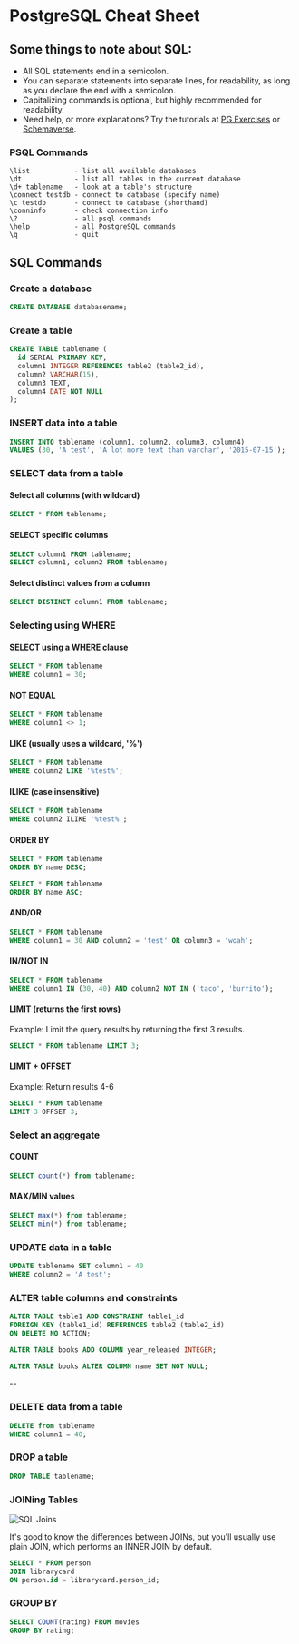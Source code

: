 # PostgreSQL Cheat Sheet

## Some things to note about SQL:

* All SQL statements end in a semicolon.
* You can separate statements into separate lines, for readability, as long as you declare the end with a semicolon.
* Capitalizing commands is optional, but highly recommended for readability.
* Need help, or more explanations? Try the tutorials at [PG Exercises](http://pgexercises.com/) or [Schemaverse](https://schemaverse.com/).

### PSQL Commands

```text
\list           - list all available databases
\dt             - list all tables in the current database
\d+ tablename   - look at a table's structure
\connect testdb - connect to database (specify name)
\c testdb       - connect to database (shorthand)
\conninfo       - check connection info
\?              - all psql commands
\help           - all PostgreSQL commands
\q              - quit
```

## SQL Commands

### Create a database

```sql
CREATE DATABASE databasename;
```

### Create a table

```sql
CREATE TABLE tablename (
  id SERIAL PRIMARY KEY,
  column1 INTEGER REFERENCES table2 (table2_id),
  column2 VARCHAR(15),
  column3 TEXT,
  column4 DATE NOT NULL
);
```

### INSERT data into a table

```sql
INSERT INTO tablename (column1, column2, column3, column4)
VALUES (30, 'A test', 'A lot more text than varchar', '2015-07-15');
```

### SELECT data from a table

#### Select all columns \(with wildcard\)

```sql
SELECT * FROM tablename;
```

#### SELECT specific columns

```sql
SELECT column1 FROM tablename;
SELECT column1, column2 FROM tablename;
```

#### Select distinct values from a column

```sql
SELECT DISTINCT column1 FROM tablename;
```

### Selecting using WHERE

#### SELECT using a WHERE clause

```sql
SELECT * FROM tablename
WHERE column1 = 30;
```

#### NOT EQUAL

```sql
SELECT * FROM tablename
WHERE column1 <> 1;
```

#### LIKE \(usually uses a wildcard, '%'\)

```sql
SELECT * FROM tablename
WHERE column2 LIKE '%test%';
```

#### ILIKE \(case insensitive\)

```sql
SELECT * FROM tablename
WHERE column2 ILIKE '%test%';
```

#### ORDER BY

```sql
SELECT * FROM tablename
ORDER BY name DESC;

SELECT * FROM tablename
ORDER BY name ASC;
```

#### AND/OR

```sql
SELECT * FROM tablename
WHERE column1 = 30 AND column2 = 'test' OR column3 = 'woah';
```

#### IN/NOT IN

```sql
SELECT * FROM tablename
WHERE column1 IN (30, 40) AND column2 NOT IN ('taco', 'burrito');
```

#### LIMIT \(returns the first rows\)

Example: Limit the query results by returning the first 3 results.

```sql
SELECT * FROM tablename LIMIT 3;
```

#### LIMIT + OFFSET

Example: Return results 4-6

```sql
SELECT * FROM tablename
LIMIT 3 OFFSET 3;
```

### Select an aggregate

#### COUNT

```sql
SELECT count(*) from tablename;
```

#### MAX/MIN values

```sql
SELECT max(*) from tablename;
SELECT min(*) from tablename;
```

### UPDATE data in a table

```sql
UPDATE tablename SET column1 = 40
WHERE column2 = 'A test';
```

### ALTER table columns and constraints

```sql
ALTER TABLE table1 ADD CONSTRAINT table1_id
FOREIGN KEY (table1_id) REFERENCES table2 (table2_id)
ON DELETE NO ACTION;

ALTER TABLE books ADD COLUMN year_released INTEGER;

ALTER TABLE books ALTER COLUMN name SET NOT NULL;
```

--

### DELETE data from a table

```sql
DELETE from tablename
WHERE column1 = 40;
```

### DROP a table

```sql
DROP TABLE tablename;
```

### JOINing Tables

![SQL Joins](http://www.dofactory.com/Images/sql-joins.png)

It's good to know the differences between JOINs, but you'll usually use plain JOIN, which performs an INNER JOIN by default.

```sql
SELECT * FROM person
JOIN librarycard
ON person.id = librarycard.person_id;
```

### GROUP BY

```sql
SELECT COUNT(rating) FROM movies
GROUP BY rating;
```

